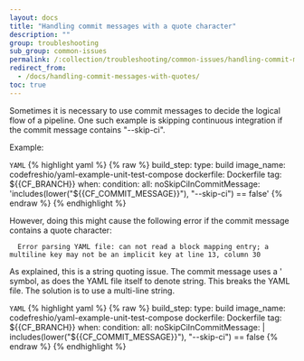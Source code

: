 ```yaml
---
layout: docs
title: "Handling commit messages with a quote character"
description: ""
group: troubleshooting
sub_group: common-issues
permalink: /:collection/troubleshooting/common-issues/handling-commit-messages-with-quotes/
redirect_from:
  - /docs/handling-commit-messages-with-quotes/
toc: true
---
```

Sometimes it is necessary to use commit messages to decide the logical flow of a pipeline. One such example is skipping continuous integration if the commit message contains "--skip-ci".

Example:

  `YAML`
{% highlight yaml %}
{% raw %}
    build_step: 
      type: build 
      image_name: codefreshio/yaml-example-unit-test-compose 
      dockerfile: Dockerfile 
      tag: ${{CF_BRANCH}} 
      when: 
        condition: 
          all: 
              noSkipCiInCommitMessage: 'includes(lower("${{CF_COMMIT_MESSAGE}}"), "--skip-ci") == false' 
{% endraw %}
{% endhighlight %}

However, doing this might cause the following error if the commit message contains a quote character:

      Error parsing YAML file: can not read a block mapping entry; a multiline key may not be an implicit key at line 13, column 30

As explained, this is a string quoting issue. The commit message uses a ' symbol, as does the YAML file itself to denote string. This breaks the YAML file. 
The solution is to use a multi-line string.

  `YAML`
{% highlight yaml %}
{% raw %}
    build_step:
      type: build
      image_name: codefreshio/yaml-example-unit-test-compose
      dockerfile: Dockerfile
      tag: ${{CF_BRANCH}}
      when:
        condition:
          all:
              noSkipCiInCommitMessage: |
                  includes(lower("${{CF_COMMIT_MESSAGE}}"), "--skip-ci") == false
{% endraw %}
{% endhighlight %}
 
